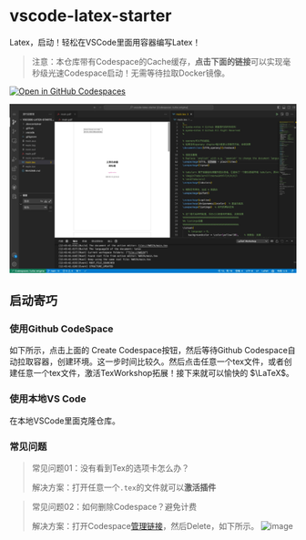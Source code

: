 # vscode-latex-starter
Latex，启动！轻松在VSCode里面用容器编写Latex！
> 注意：本仓库带有Codespace的Cache缓存，**点击下面的链接**可以实现毫秒级光速Codespace启动！无需等待拉取Docker镜像。

[![Open in GitHub Codespaces](https://github.com/codespaces/badge.svg)](https://codespaces.new/Musicminion/vscode-latex-starter)

![](./effect-image.jpeg)

## 启动寄巧

### 使用Github CodeSpace

如下所示，点击上面的 Create Codespace按钮，然后等待Github Codespace自动拉取容器，创建环境。这一步时间比较久。然后点击任意一个tex文件，或者创建任意一个tex文件，激活TexWorkshop拓展！接下来就可以愉快的 $\LaTeX\$。

### 使用本地VS Code

在本地VSCode里面克隆仓库。


### 常见问题
> 常见问题01：没有看到Tex的选项卡怎么办？
> 
> 解决方案：打开任意一个`.tex`的文件就可以**激活插件**

> 常见问题02：如何删除Codespace？避免计费
> 
> 解决方案：打开Codespace[管理链接](https://github.com/codespaces)，然后Delete，如下所示。
> ![image](https://github.com/Musicminion/vscode-latex-starter/assets/84625273/a6816330-f87c-43ff-ae13-b69a2c93bc04)

